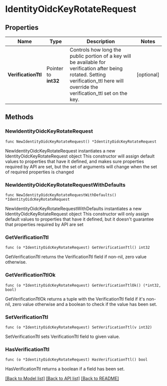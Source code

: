 # IdentityOidcKeyRotateRequest

## Properties

Name | Type | Description | Notes
------------ | ------------- | ------------- | -------------
**VerificationTtl** | Pointer to **int32** | Controls how long the public portion of a key will be available for verification after being rotated. Setting verification_ttl here will override the verification_ttl set on the key. | [optional] 

## Methods

### NewIdentityOidcKeyRotateRequest

`func NewIdentityOidcKeyRotateRequest() *IdentityOidcKeyRotateRequest`

NewIdentityOidcKeyRotateRequest instantiates a new IdentityOidcKeyRotateRequest object
This constructor will assign default values to properties that have it defined,
and makes sure properties required by API are set, but the set of arguments
will change when the set of required properties is changed

### NewIdentityOidcKeyRotateRequestWithDefaults

`func NewIdentityOidcKeyRotateRequestWithDefaults() *IdentityOidcKeyRotateRequest`

NewIdentityOidcKeyRotateRequestWithDefaults instantiates a new IdentityOidcKeyRotateRequest object
This constructor will only assign default values to properties that have it defined,
but it doesn't guarantee that properties required by API are set

### GetVerificationTtl

`func (o *IdentityOidcKeyRotateRequest) GetVerificationTtl() int32`

GetVerificationTtl returns the VerificationTtl field if non-nil, zero value otherwise.

### GetVerificationTtlOk

`func (o *IdentityOidcKeyRotateRequest) GetVerificationTtlOk() (*int32, bool)`

GetVerificationTtlOk returns a tuple with the VerificationTtl field if it's non-nil, zero value otherwise
and a boolean to check if the value has been set.

### SetVerificationTtl

`func (o *IdentityOidcKeyRotateRequest) SetVerificationTtl(v int32)`

SetVerificationTtl sets VerificationTtl field to given value.

### HasVerificationTtl

`func (o *IdentityOidcKeyRotateRequest) HasVerificationTtl() bool`

HasVerificationTtl returns a boolean if a field has been set.


[[Back to Model list]](../README.md#documentation-for-models) [[Back to API list]](../README.md#documentation-for-api-endpoints) [[Back to README]](../README.md)



